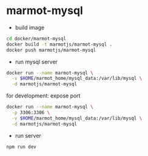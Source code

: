 # marmot-mysql

- build image

```bash
cd docker/marmot-mysql
docker build -t marmotjs/marmot-mysql .
docker push marmotjs/marmot-mysql
```

- run mysql server

```bash
docker run --name marmot-mysql \
  -v $HOME/marmot_home/mysql_data:/var/lib/mysql \
  -d marmotjs/marmot-mysql
```

for development: expose port

```bash
docker run --name marmot-mysql \
  -p 3306:3306 \
  -v $HOME/marmot_home/mysql_data:/var/lib/mysql \
  -d marmotjs/marmot-mysql
```

- run server

```bash
npm run dev
```
